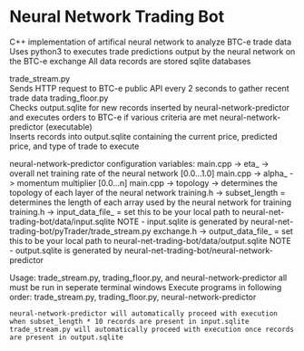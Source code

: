 # Neural Network Trading Bot
C++ implementation of artifical neural network to analyze BTC-e trade data
Uses python3 to executes trade predictions output by the neural network on the BTC-e exchange
All data records are stored sqlite databases

trade_stream.py            
	Sends HTTP request to BTC-e public API every 2 seconds to gather recent trade data
trading_floor.py           
	Checks output.sqlite for new records inserted by neural-network-predictor and executes orders to BTC-e if various criteria are met
neural-network-predictor (executable)   
	Inserts records into output.sqlite containing the current price, predicted price, and type of trade to execute 

neural-network-predictor configuration variables:
	main.cpp -> eta_ -> overall net training rate of the neural network [0.0...1.0]
	main.cpp -> alpha_ -> momentum multiplier [0.0...n]
	main.cpp -> topology -> determines the topology of each layer of the neural network
	training.h -> subset_length = determines the length of each array used by the neural network for training
	training.h -> input_data_file_ = set this to be your local path to neural-net-trading-bot/data/input.sqlite
		NOTE - input.sqlite is generated by neural-net-trading-bot/pyTrader/trade_stream.py
	exchange.h -> output_data_file_ = set this to be your local path to neural-net-trading-bot/data/output.sqlite
		NOTE - output.sqlite is generated by neural-net-trading-bot/neural-network-predictor

Usage:
	trade_stream.py, trading_floor.py, and neural-network-predictor all must be run in seperate terminal windows
	Execute programs in following order: trade_stream.py, trading_floor.py, neural-network-predictor

	neural-network-predictor will automatically proceed with execution when subset_length * 10 records are present in input.sqlite
	trade_stream.py will automatically proceed with execution once records are present in output.sqlite
